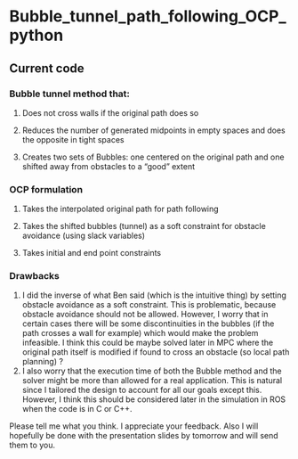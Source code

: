 # Bubble_tunnel_path_following_OCP_python

## Current code
 
### Bubble tunnel method that: 

1) Does not cross walls if the original path does so

2) Reduces the number of generated midpoints in empty spaces and does the opposite in tight spaces

3) Creates two sets of Bubbles: one centered on the original path and one shifted away from obstacles to a “good” extent
 
### OCP formulation 

1) Takes the interpolated original path for path following

2) Takes the shifted bubbles (tunnel) as a soft constraint for obstacle avoidance (using slack variables)

3) Takes initial and end point constraints
 

### Drawbacks 
 
1.	I did the inverse of what Ben said (which is the intuitive thing) by setting obstacle avoidance as a soft constraint. This is problematic, because obstacle avoidance should not be allowed. However, I worry that in certain cases there will be some discontinuities in the bubbles (if the path crosses a wall for example) which would make the problem infeasible. I think this could be maybe solved later in MPC where the original path itself is modified if found to cross an obstacle (so local path planning) ?
2.	I also worry that the execution time of both the Bubble method and the solver might be more than allowed for a real application. This is natural since I tailored the design to account for all our goals except this. However, I think this should be considered later in the simulation in ROS when the code is in C or C++.
 
Please tell me what you think. I appreciate your feedback. Also I will hopefully be done with the presentation slides by tomorrow and will send them to you. 
